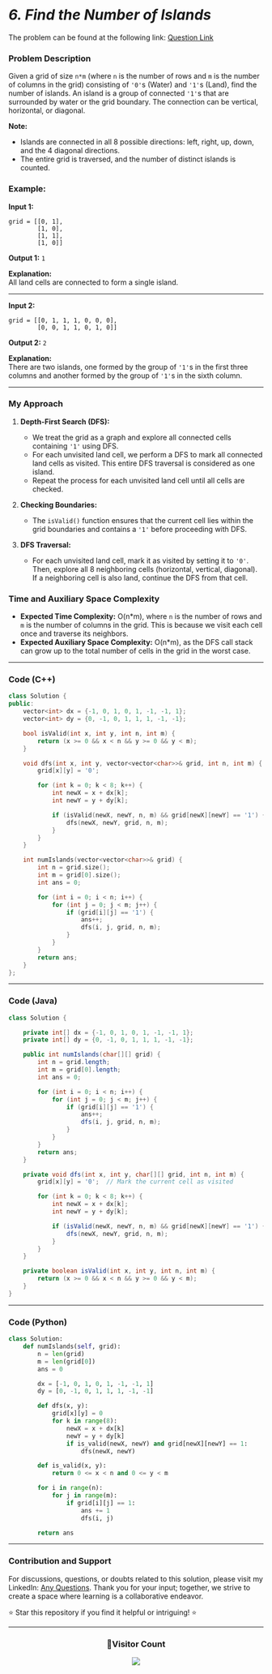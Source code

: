 # _6. Find the Number of Islands_

The problem can be found at the following link: [Question Link](https://www.geeksforgeeks.org/problems/find-the-number-of-islands/1)

### Problem Description

Given a grid of size `n*m` (where `n` is the number of rows and `m` is the number of columns in the grid) consisting of `'0'`s (Water) and `'1'`s (Land), find the number of islands. An island is a group of connected `'1'`s that are surrounded by water or the grid boundary. The connection can be vertical, horizontal, or diagonal.

**Note:**

- Islands are connected in all 8 possible directions: left, right, up, down, and the 4 diagonal directions.
- The entire grid is traversed, and the number of distinct islands is counted.

### Example:

**Input 1:**

```
grid = [[0, 1],
        [1, 0],
        [1, 1],
        [1, 0]]
```

**Output 1:** `1`

**Explanation:**  
All land cells are connected to form a single island.

---

**Input 2:**

```
grid = [[0, 1, 1, 1, 0, 0, 0],
        [0, 0, 1, 1, 0, 1, 0]]
```

**Output 2:** `2`

**Explanation:**  
There are two islands, one formed by the group of `'1'`s in the first three columns and another formed by the group of `'1'`s in the sixth column.

---

### My Approach

1. **Depth-First Search (DFS):**

   - We treat the grid as a graph and explore all connected cells containing `'1'` using DFS.
   - For each unvisited land cell, we perform a DFS to mark all connected land cells as visited. This entire DFS traversal is considered as one island.
   - Repeat the process for each unvisited land cell until all cells are checked.

2. **Checking Boundaries:**

   - The `isValid()` function ensures that the current cell lies within the grid boundaries and contains a `'1'` before proceeding with DFS.

3. **DFS Traversal:**
   - For each unvisited land cell, mark it as visited by setting it to `'0'`. Then, explore all 8 neighboring cells (horizontal, vertical, diagonal). If a neighboring cell is also land, continue the DFS from that cell.

### Time and Auxiliary Space Complexity

- **Expected Time Complexity:** O(n\*m), where `n` is the number of rows and `m` is the number of columns in the grid. This is because we visit each cell once and traverse its neighbors.
- **Expected Auxiliary Space Complexity:** O(n\*m), as the DFS call stack can grow up to the total number of cells in the grid in the worst case.

---

### Code (C++)

```cpp
class Solution {
public:
    vector<int> dx = {-1, 0, 1, 0, 1, -1, -1, 1};
    vector<int> dy = {0, -1, 0, 1, 1, 1, -1, -1};

    bool isValid(int x, int y, int n, int m) {
        return (x >= 0 && x < n && y >= 0 && y < m);
    }

    void dfs(int x, int y, vector<vector<char>>& grid, int n, int m) {
        grid[x][y] = '0';

        for (int k = 0; k < 8; k++) {
            int newX = x + dx[k];
            int newY = y + dy[k];

            if (isValid(newX, newY, n, m) && grid[newX][newY] == '1') {
                dfs(newX, newY, grid, n, m);
            }
        }
    }

    int numIslands(vector<vector<char>>& grid) {
        int n = grid.size();
        int m = grid[0].size();
        int ans = 0;

        for (int i = 0; i < n; i++) {
            for (int j = 0; j < m; j++) {
                if (grid[i][j] == '1') {
                    ans++;
                    dfs(i, j, grid, n, m);
                }
            }
        }
        return ans;
    }
};
```

---

### Code (Java)

```java
class Solution {

    private int[] dx = {-1, 0, 1, 0, 1, -1, -1, 1};
    private int[] dy = {0, -1, 0, 1, 1, 1, -1, -1};

    public int numIslands(char[][] grid) {
        int n = grid.length;
        int m = grid[0].length;
        int ans = 0;

        for (int i = 0; i < n; i++) {
            for (int j = 0; j < m; j++) {
                if (grid[i][j] == '1') {
                    ans++;
                    dfs(i, j, grid, n, m);
                }
            }
        }
        return ans;
    }

    private void dfs(int x, int y, char[][] grid, int n, int m) {
        grid[x][y] = '0';  // Mark the current cell as visited

        for (int k = 0; k < 8; k++) {
            int newX = x + dx[k];
            int newY = y + dy[k];

            if (isValid(newX, newY, n, m) && grid[newX][newY] == '1') {
                dfs(newX, newY, grid, n, m);
            }
        }
    }

    private boolean isValid(int x, int y, int n, int m) {
        return (x >= 0 && x < n && y >= 0 && y < m);
    }
}
```

---

### Code (Python)

```python
class Solution:
    def numIslands(self, grid):
        n = len(grid)
        m = len(grid[0])
        ans = 0

        dx = [-1, 0, 1, 0, 1, -1, -1, 1]
        dy = [0, -1, 0, 1, 1, 1, -1, -1]

        def dfs(x, y):
            grid[x][y] = 0
            for k in range(8):
                newX = x + dx[k]
                newY = y + dy[k]
                if is_valid(newX, newY) and grid[newX][newY] == 1:
                    dfs(newX, newY)

        def is_valid(x, y):
            return 0 <= x < n and 0 <= y < m

        for i in range(n):
            for j in range(m):
                if grid[i][j] == 1:
                    ans += 1
                    dfs(i, j)

        return ans
```

---

### Contribution and Support

For discussions, questions, or doubts related to this solution, please visit my LinkedIn: [Any Questions](https://www.linkedin.com/in/patel-hetkumar-sandipbhai-8b110525a/). Thank you for your input; together, we strive to create a space where learning is a collaborative endeavor.

⭐ Star this repository if you find it helpful or intriguing! ⭐

---

<div align=center>
  <h3><b>📍Visitor Count</b></h3>
</div>

<p align="center" >   
  <img src="https://visitor-badge.laobi.icu/badge?page_id=Hunterdii.GeeksforGeeks-POTD" />  
</p>
